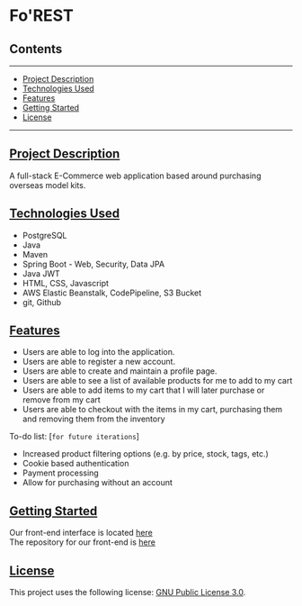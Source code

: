 # Fo'REST
## Contents
---
- [Project Description](#project-description)
- [Technologies Used](#technologies-used)
- [Features](#features)
- [Getting Started](#getting-started)
- [License](#license)
---
## [Project Description](#project-description)
A full-stack E-Commerce web application based around purchasing overseas model kits.

## [Technologies Used](#technologies-used)
* PostgreSQL
* Java 
* Maven
* Spring Boot - Web, Security, Data JPA
* Java JWT
* HTML, CSS, Javascript
* AWS Elastic Beanstalk, CodePipeline, S3 Bucket
* git, Github

## [Features](#features)  
* Users are able to log into the application.
* Users are able to register a new account.
* Users are able to create and maintain a profile page.
* Users are able to see a list of available products for me to add to my cart
* Users are able to add items to my cart that I will later purchase or remove from my cart
* Users are able to checkout with the items in my cart, purchasing them and removing them from the inventory

To-do list: [`for future iterations`]
* Increased product filtering options (e.g. by price, stock, tags, etc.)
* Cookie based authentication
* Payment processing
* Allow for purchasing without an account

## [Getting Started](#getting-started) 

Our front-end interface is located [here](http://forestfrontend.s3-website.us-east-2.amazonaws.com/)
<br>
The repository for our front-end is [here](https://github.com/jw5374/Fo-REST-Frontend)

## [License](#license)

This project uses the following license: [GNU Public License 3.0](https://www.gnu.org/licenses/gpl-3.0.en.html).
